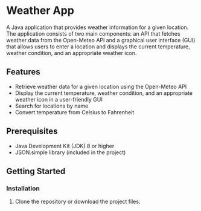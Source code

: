 # Weather App

A Java application that provides weather information for a given location. The application consists of two main components: an API that fetches weather data from the Open-Meteo API and a graphical user interface (GUI) that allows users to enter a location and displays the current temperature, weather condition, and an appropriate weather icon.

## Features

- Retrieve weather data for a given location using the Open-Meteo API
- Display the current temperature, weather condition, and an appropriate weather icon in a user-friendly GUI
- Search for locations by name
- Convert temperature from Celsius to Fahrenheit

## Prerequisites

- Java Development Kit (JDK) 8 or higher
- JSON.simple library (included in the project)

## Getting Started

### Installation

1. Clone the repository or download the project files:
